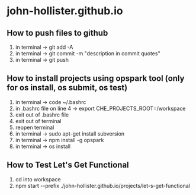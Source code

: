 # john-hollister.github.io

## How to push files to github
1) in terminal -> git add -A
2) in terminal -> git commit -m "description in commit quotes"
3) in terminal -> git push

## How to install projects using opspark tool (only for os install, os submit, os test)
1) in terminal -> code ~/.bashrc
2) in .bashrc file on line 4 -> export CHE_PROJECTS_ROOT=/workspace
3) exit out of .bashrc file
4) exit out of terminal
5) reopen terminal
6) in terminal -> sudo apt-get install subversion
7) in terminal -> npm install -g opspark
8) in terminal -> os install

## How to Test Let's Get Functional
1) cd into workspace
2) npm start --prefix ./john-hollister.github.io/projects/let-s-get-functional